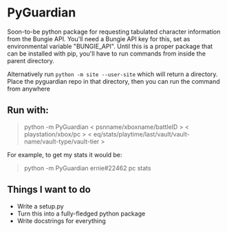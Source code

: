 # PyGuardian

Soon-to-be python package for requesting tabulated character information from the Bungie API. You'll need a Bungie API key for this, set as environmental variable "BUNGIE_API". Until this is a proper package that can be installed with pip, you'll have to run  commands from inside the parent directory.

Alternatively run ```python -m site --user-site``` which will return a directory. Place the pyguardian repo in that directory, then you can run the command from anywhere

## Run with:

> python -m PyGuardian < psnname/xboxname/battleID > < playstation/xbox/pc > < eq/stats/playtime/last/vault/vault-name/vault-type/vault-tier >

For example, to get my stats it would be:

> python -m PyGuardian ernie#22462 pc stats

## Things I want to do

* Write a setup.py
* Turn this into a fully-fledged python package
* Write docstrings for everything
